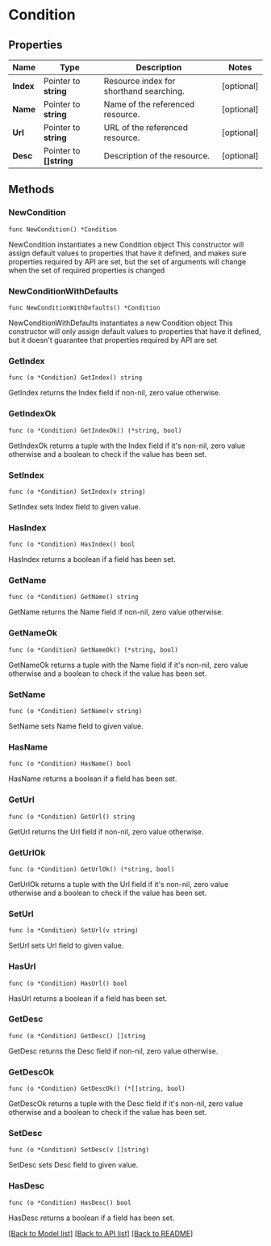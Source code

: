 # Condition

## Properties

Name | Type | Description | Notes
------------ | ------------- | ------------- | -------------
**Index** | Pointer to **string** | Resource index for shorthand searching. | [optional] 
**Name** | Pointer to **string** | Name of the referenced resource. | [optional] 
**Url** | Pointer to **string** | URL of the referenced resource. | [optional] 
**Desc** | Pointer to **[]string** | Description of the resource. | [optional] 

## Methods

### NewCondition

`func NewCondition() *Condition`

NewCondition instantiates a new Condition object
This constructor will assign default values to properties that have it defined,
and makes sure properties required by API are set, but the set of arguments
will change when the set of required properties is changed

### NewConditionWithDefaults

`func NewConditionWithDefaults() *Condition`

NewConditionWithDefaults instantiates a new Condition object
This constructor will only assign default values to properties that have it defined,
but it doesn't guarantee that properties required by API are set

### GetIndex

`func (o *Condition) GetIndex() string`

GetIndex returns the Index field if non-nil, zero value otherwise.

### GetIndexOk

`func (o *Condition) GetIndexOk() (*string, bool)`

GetIndexOk returns a tuple with the Index field if it's non-nil, zero value otherwise
and a boolean to check if the value has been set.

### SetIndex

`func (o *Condition) SetIndex(v string)`

SetIndex sets Index field to given value.

### HasIndex

`func (o *Condition) HasIndex() bool`

HasIndex returns a boolean if a field has been set.

### GetName

`func (o *Condition) GetName() string`

GetName returns the Name field if non-nil, zero value otherwise.

### GetNameOk

`func (o *Condition) GetNameOk() (*string, bool)`

GetNameOk returns a tuple with the Name field if it's non-nil, zero value otherwise
and a boolean to check if the value has been set.

### SetName

`func (o *Condition) SetName(v string)`

SetName sets Name field to given value.

### HasName

`func (o *Condition) HasName() bool`

HasName returns a boolean if a field has been set.

### GetUrl

`func (o *Condition) GetUrl() string`

GetUrl returns the Url field if non-nil, zero value otherwise.

### GetUrlOk

`func (o *Condition) GetUrlOk() (*string, bool)`

GetUrlOk returns a tuple with the Url field if it's non-nil, zero value otherwise
and a boolean to check if the value has been set.

### SetUrl

`func (o *Condition) SetUrl(v string)`

SetUrl sets Url field to given value.

### HasUrl

`func (o *Condition) HasUrl() bool`

HasUrl returns a boolean if a field has been set.

### GetDesc

`func (o *Condition) GetDesc() []string`

GetDesc returns the Desc field if non-nil, zero value otherwise.

### GetDescOk

`func (o *Condition) GetDescOk() (*[]string, bool)`

GetDescOk returns a tuple with the Desc field if it's non-nil, zero value otherwise
and a boolean to check if the value has been set.

### SetDesc

`func (o *Condition) SetDesc(v []string)`

SetDesc sets Desc field to given value.

### HasDesc

`func (o *Condition) HasDesc() bool`

HasDesc returns a boolean if a field has been set.


[[Back to Model list]](../README.md#documentation-for-models) [[Back to API list]](../README.md#documentation-for-api-endpoints) [[Back to README]](../README.md)


